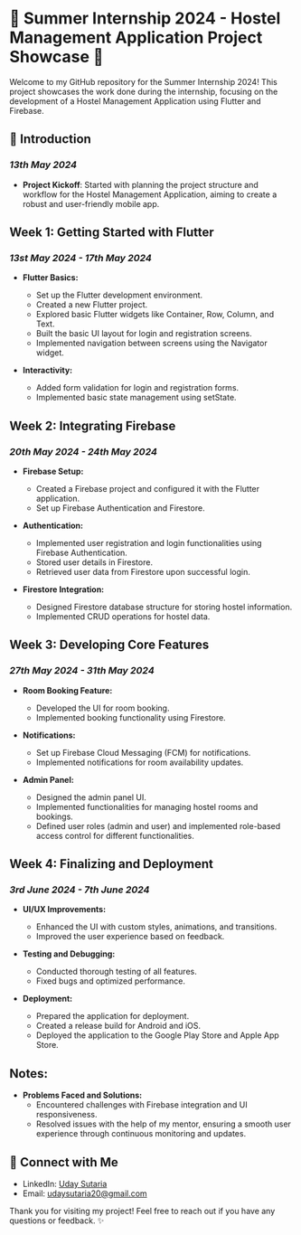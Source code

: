 # 🌟 Summer Internship 2024 - Hostel Management Application Project Showcase 🌟

Welcome to my GitHub repository for the Summer Internship 2024! This project showcases the work done during the internship, focusing on the development of a Hostel Management Application using Flutter and Firebase.

## 🚀 Introduction

### *13th May 2024*
- **Project Kickoff**: Started with planning the project structure and workflow for the Hostel Management Application, aiming to create a robust and user-friendly mobile app.

## Week 1: Getting Started with Flutter

### *13st May 2024 - 17th May 2024*
- **Flutter Basics:**
  - Set up the Flutter development environment.
  - Created a new Flutter project.
  - Explored basic Flutter widgets like Container, Row, Column, and Text.
  - Built the basic UI layout for login and registration screens.
  - Implemented navigation between screens using the Navigator widget.

- **Interactivity:**
  - Added form validation for login and registration forms.
  - Implemented basic state management using setState.

## Week 2: Integrating Firebase

### *20th May 2024 - 24th May 2024*
- **Firebase Setup:**
  - Created a Firebase project and configured it with the Flutter application.
  - Set up Firebase Authentication and Firestore.

- **Authentication:**
  - Implemented user registration and login functionalities using Firebase Authentication.
  - Stored user details in Firestore.
  - Retrieved user data from Firestore upon successful login.

- **Firestore Integration:**
  - Designed Firestore database structure for storing hostel information.
  - Implemented CRUD operations for hostel data.

## Week 3: Developing Core Features

### *27th May 2024 - 31th May 2024*
- **Room Booking Feature:**
  - Developed the UI for room booking.
  - Implemented booking functionality using Firestore.

- **Notifications:**
  - Set up Firebase Cloud Messaging (FCM) for notifications.
  - Implemented notifications for room availability updates.

- **Admin Panel:**
  - Designed the admin panel UI.
  - Implemented functionalities for managing hostel rooms and bookings.
  - Defined user roles (admin and user) and implemented role-based access control for different functionalities.

## Week 4: Finalizing and Deployment

### *3rd June 2024 - 7th June 2024*
- **UI/UX Improvements:**
  - Enhanced the UI with custom styles, animations, and transitions.
  - Improved the user experience based on feedback.

- **Testing and Debugging:**
  - Conducted thorough testing of all features.
  - Fixed bugs and optimized performance.

- **Deployment:**
  - Prepared the application for deployment.
  - Created a release build for Android and iOS.
  - Deployed the application to the Google Play Store and Apple App Store.

## Notes:
- **Problems Faced and Solutions:**
  - Encountered challenges with Firebase integration and UI responsiveness.
  - Resolved issues with the help of my mentor, ensuring a smooth user experience through continuous monitoring and updates.

## 🤝 Connect with Me

- LinkedIn: [Uday Sutaria](https://www.linkedin.com/in/uday-sutaria/)
- Email: [udaysutaria20@gmail.com](mailto:divyeshpindaria09@gmail.com)

Thank you for visiting my project! Feel free to reach out if you have any questions or feedback. ✨
